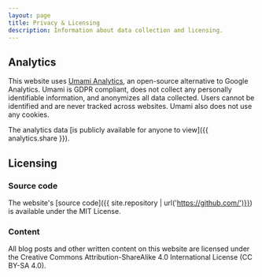 ```yaml
---
layout: page
title: Privacy & Licensing
description: Information about data collection and licensing.
---
```


## Analytics

This website uses [Umami Analytics](https://umami.is/), an open-source alternative to Google Analytics. Umami is GDPR compliant, does not collect any personally identifiable information, and anonymizes all data collected. Users cannot be identified and are never tracked across websites. Umami also does not use any cookies.

The analytics data [is publicly available for anyone to view]({{ analytics.share }}).

## Licensing

### Source code

The website's [source code]({{ site.repository | url('https://github.com/')}}) is available under the MIT License.

### Content

All blog posts and other written content on this website are licensed under the Creative Commons Attribution-ShareAlike 4.0 International License (CC BY-SA 4.0).
